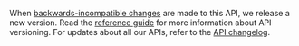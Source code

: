 When [backwards-incompatible changes](https://developer.service.hmrc.gov.uk/guides/income-tax-mtd-end-to-end-service-guide/documentation/how-to-integrate.html#breaking-changes) are made to this API, we release a new version. 
Read the [reference guide](/api-documentation/docs/reference-guide#versioning) for more information about API versioning. 
For updates about all our APIs, refer to the [API changelog](https://github.com/hmrc/income-tax-mtd-changelog).
